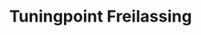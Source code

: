---
title: "Tuningpoint Freilassing"
url: /freilassing/tuningpoint-freilassing/
shop: Autowerkstatt
---